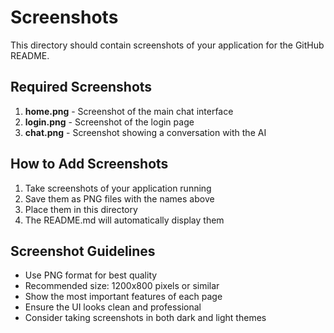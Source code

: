 # Screenshots

This directory should contain screenshots of your application for the GitHub README.

## Required Screenshots

1. **home.png** - Screenshot of the main chat interface
2. **login.png** - Screenshot of the login page
3. **chat.png** - Screenshot showing a conversation with the AI

## How to Add Screenshots

1. Take screenshots of your application running
2. Save them as PNG files with the names above
3. Place them in this directory
4. The README.md will automatically display them

## Screenshot Guidelines

- Use PNG format for best quality
- Recommended size: 1200x800 pixels or similar
- Show the most important features of each page
- Ensure the UI looks clean and professional
- Consider taking screenshots in both dark and light themes 
